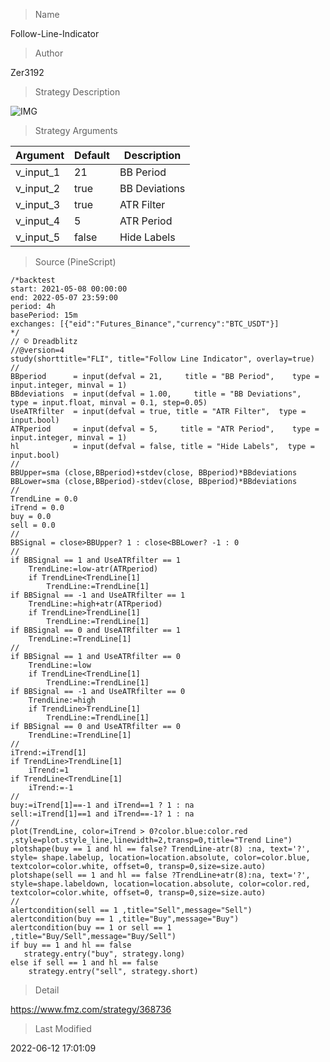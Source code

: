 
> Name

Follow-Line-Indicator

> Author

Zer3192

> Strategy Description

 ![IMG](https://www.fmz.com/upload/asset/147b58e59ce07a8a3f609.png) 

> Strategy Arguments



|Argument|Default|Description|
|----|----|----|
|v_input_1|21|BB Period|
|v_input_2|true|BB Deviations|
|v_input_3|true|ATR Filter|
|v_input_4|5|ATR Period|
|v_input_5|false|Hide Labels|


> Source (PineScript)

``` pinescript
/*backtest
start: 2021-05-08 00:00:00
end: 2022-05-07 23:59:00
period: 4h
basePeriod: 15m
exchanges: [{"eid":"Futures_Binance","currency":"BTC_USDT"}]
*/
// © Dreadblitz
//@version=4
study(shorttitle="FLI", title="Follow Line Indicator", overlay=true)
// 
BBperiod      = input(defval = 21,     title = "BB Period",    type = input.integer, minval = 1)
BBdeviations  = input(defval = 1.00,     title = "BB Deviations",    type = input.float, minval = 0.1, step=0.05)
UseATRfilter  = input(defval = true, title = "ATR Filter",  type = input.bool)
ATRperiod     = input(defval = 5,     title = "ATR Period",    type = input.integer, minval = 1)
hl            = input(defval = false, title = "Hide Labels",  type = input.bool)
//
BBUpper=sma (close,BBperiod)+stdev(close, BBperiod)*BBdeviations
BBLower=sma (close,BBperiod)-stdev(close, BBperiod)*BBdeviations
//
TrendLine = 0.0
iTrend = 0.0
buy = 0.0
sell = 0.0
//
BBSignal = close>BBUpper? 1 : close<BBLower? -1 : 0
// 
if BBSignal == 1 and UseATRfilter == 1
    TrendLine:=low-atr(ATRperiod)
    if TrendLine<TrendLine[1] 
        TrendLine:=TrendLine[1]
if BBSignal == -1 and UseATRfilter == 1
    TrendLine:=high+atr(ATRperiod)
    if TrendLine>TrendLine[1]
        TrendLine:=TrendLine[1]
if BBSignal == 0 and UseATRfilter == 1
    TrendLine:=TrendLine[1]
//
if BBSignal == 1 and UseATRfilter == 0
    TrendLine:=low
    if TrendLine<TrendLine[1] 
        TrendLine:=TrendLine[1]
if BBSignal == -1 and UseATRfilter == 0
    TrendLine:=high
    if TrendLine>TrendLine[1]
        TrendLine:=TrendLine[1]
if BBSignal == 0 and UseATRfilter == 0
    TrendLine:=TrendLine[1]
//
iTrend:=iTrend[1]
if TrendLine>TrendLine[1] 
    iTrend:=1
if TrendLine<TrendLine[1] 
    iTrend:=-1
//
buy:=iTrend[1]==-1 and iTrend==1 ? 1 : na
sell:=iTrend[1]==1 and iTrend==-1? 1 : na
//
plot(TrendLine, color=iTrend > 0?color.blue:color.red ,style=plot.style_line,linewidth=2,transp=0,title="Trend Line") 
plotshape(buy == 1 and hl == false? TrendLine-atr(8) :na, text='?', style= shape.labelup, location=location.absolute, color=color.blue, textcolor=color.white, offset=0, transp=0,size=size.auto)
plotshape(sell == 1 and hl == false ?TrendLine+atr(8):na, text='?', style=shape.labeldown, location=location.absolute, color=color.red, textcolor=color.white, offset=0, transp=0,size=size.auto)
//
alertcondition(sell == 1 ,title="Sell",message="Sell")
alertcondition(buy == 1 ,title="Buy",message="Buy")
alertcondition(buy == 1 or sell == 1 ,title="Buy/Sell",message="Buy/Sell")
if buy == 1 and hl == false
   strategy.entry("buy", strategy.long)
else if sell == 1 and hl == false
    strategy.entry("sell", strategy.short)

```

> Detail

https://www.fmz.com/strategy/368736

> Last Modified

2022-06-12 17:01:09
